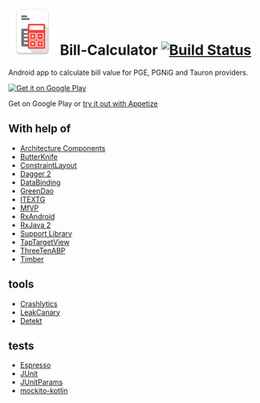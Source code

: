![Logo](img/icon_small.png) Bill-Calculator
[![Build Status](https://www.bitrise.io/app/c3d4a909665ac85c/status.svg?token=9Gn2QXyN8dILleGNDmeKOQ)](https://www.bitrise.io/app/c3d4a909665ac85c)
===============

Android app to calculate bill value for PGE, PGNiG and Tauron providers.

<a href="https://play.google.com/store/apps/details?id=pl.srw.billcalculator&utm_source=global_co&utm_medium=prtnr&utm_content=Mar2515&utm_campaign=PartBadge&pcampaignid=MKT-AC-global-none-all-co-pr-py-PartBadges-Oct1515-1">
<img width="25%" height="25%" alt="Get it on Google Play" src="https://play.google.com/intl/en_us/badges/images/apps/en-play-badge.png" />
</a>

Get on Google Play or <a href="https://appetize.io/app/turtj6n62ty2q9cuud3297jyyw">try it out with Appetize</a>

With help of
---------
- [Architecture Components](https://developer.android.com/topic/libraries/architecture)
- [ButterKnife](https://github.com/JakeWharton/butterknife)
- [ConstraintLayout](https://developer.android.com/training/constraint-layout/index.html)
- [Dagger 2](https://google.github.io/dagger/)
- [DataBinding](https://developer.android.com/topic/libraries/data-binding/)
- [GreenDao](http://greendao-orm.com/)
- [ITEXTG](http://itextpdf.com/product/itextg)
- [MfVP](https://github.com/sewerk/mfvp)
- [RxAndroid](https://github.com/ReactiveX/RxAndroid)
- [RxJava 2](https://github.com/ReactiveX/RxJava)
- [Support Library](https://developer.android.com/topic/libraries/support-library/index.html)
- [TapTargetView](https://github.com/KeepSafe/TapTargetView)
- [ThreeTenABP](https://github.com/JakeWharton/ThreeTenABP)
- [Timber](https://github.com/JakeWharton/timber)

tools
---------
- [Crashlytics](https://fabric.io)
- [LeakCanary](https://github.com/square/leakcanary)
- [Detekt](https://github.com/arturbosch/detekt)

tests
---------
- [Espresso](https://code.google.com/p/android-test-kit/wiki/Espresso)
- [JUnit](http://junit.org/junit4/)
- [JUnitParams](https://github.com/Pragmatists/junitparams)
- [mockito-kotlin](https://github.com/nhaarman/mockito-kotlin)

